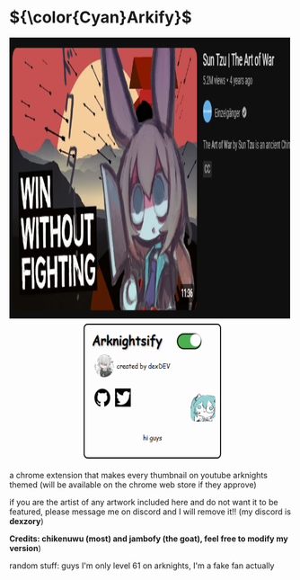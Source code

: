 <h1>
${\color{Cyan}Arkify}$
</h1>

  <div style="text-align: center;">
    <img src="decorate/wwf.png" alt="main image" width="500" height="500" style="margin-right: 20px;" />
    <img src="decorate/slider.png" alt="second image" width="250" height="250" />
  </div>

  <p>
    a chrome extension that makes every thumbnail on youtube arknights themed (will be available on the chrome web store if they approve)
  </p>
  
  <p>
    if you are the artist of any artwork included here and do not want it to be featured, please message me on discord and I will remove it!! (my discord is <b>dexzory</b>)
  </p>

  <p>
   <b>Credits: chikenuwu (most) and jambofy (the goat), feel free to modify my version</b>)
  </p>

  <p>
    random stuff: guys I'm only level 61 on arknights, I'm a fake fan actually
  </p>